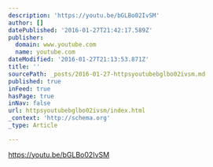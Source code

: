 ```yaml
---
description: 'https://youtu.be/bGLBo02IvSM'
author: []
datePublished: '2016-01-27T21:42:17.589Z'
publisher:
  domain: www.youtube.com
  name: youtube.com
dateModified: '2016-01-27T21:13:53.871Z'
title: ''
sourcePath: _posts/2016-01-27-httpsyoutubebglbo02ivsm.md
published: true
inFeed: true
hasPage: true
inNav: false
url: httpsyoutubebglbo02ivsm/index.html
_context: 'http://schema.org'
_type: Article

---
```

https://youtu.be/bGLBo02IvSM